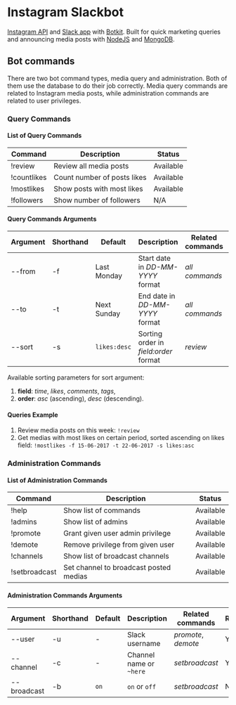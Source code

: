 # Instagram Slackbot

[Instagram API](https://www.instagram.com/developer/endpoints/) and [Slack app](https://efishery.slack.com/apps) with [Botkit](https://github.com/howdyai/botkit). Built for quick marketing queries and announcing media posts with [NodeJS](http://nodejs.org/) and [MongoDB](https://www.mongodb.com/).

## Bot commands

There are two bot command types, media query and administration. Both of them use the database to do their job correctly. Media query commands are related to Instagram media posts, while administration commands are related to user privileges.

### Query Commands

#### List of Query Commands

Command     | Description                       | Status    |
----------- | --------------------------------- | --------- |
!review     | Review all media posts            | Available |
!countlikes | Count number of posts likes       | Available |
!mostlikes  | Show posts with most likes        | Available |
!followers  | Show number of followers          | N/A       |

#### Query Commands Arguments

Argument     | Shorthand     | Default          | Description                           | Related commands    | Required |
------------ | ------------- | ---------------- | ------------------------------------- | ------------------- | -------- |
--from       | -f            | Last Monday      | Start date in *DD-MM-YYYY* format     | *all commands*      | No       |
--to         | -t            | Next Sunday      | End date in *DD-MM-YYYY* format       | *all commands*      | No       |
--sort       | -s            | `likes:desc`     | Sorting order in *field:order* format | *review*            | No       |

Available sorting parameters for sort argument:

1. **field**: *time*, *likes*, *comments*, *tags*,
2. **order**: *asc* (ascending), *desc* (descending).

#### Queries Example

1. Review media posts on this week: `!review`
2. Get medias with most likes on certain period, sorted ascending on likes field: `!mostlikes -f 15-06-2017 -t 22-06-2017 -s likes:asc`

### Administration Commands

#### List of Administration Commands

Command       | Description                             | Status    |
------------- | --------------------------------------- | --------- |
!help         | Show list of commands                   | Available |
!admins       | Show list of admins                     | Available |
!promote      | Grant given user admin privilege        | Available |
!demote       | Remove privilege from given user        | Available |
!channels     | Show list of broadcast channels         | Available |
!setbroadcast | Set channel to broadcast posted medias  | Available |

#### Administration Commands Arguments

Argument     | Shorthand     | Default          | Description             | Related commands    | Required |
------------ | ------------- | ---------------- | ----------------------- | ------------------- | -------- |
--user       | -u            | -                | Slack username          | *promote*, *demote* | Yes      |
--channel    | -c            | -                | Channel name or `~here` | *setbroadcast*      | Yes      |
--broadcast  | -b            | `on`             | `on` or `off`           | *setbroadcast*      | No       |
